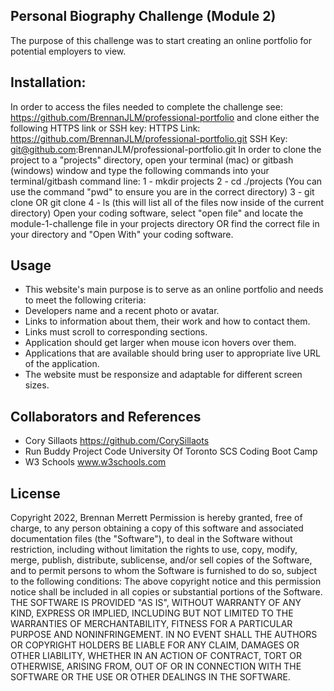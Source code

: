 ## Personal Biography Challenge (Module 2)
The purpose of this challenge was to start creating an online portfolio for potential employers to view.

## Installation:
In order to access the files needed to complete the challenge see: https://github.com/BrennanJLM/professional-portfolio and clone either the following HTTPS link or SSH key:
HTTPS Link: https://github.com/BrennanJLM/professional-portfolio.git
SSH Key: git@github.com:BrennanJLM/professional-portfolio.git
In order to clone the project to a "projects" directory, open your terminal (mac) or gitbash (windows) window and type the following commands into your terminal/gitbash command line:
1 - mkdir projects
2 - cd ./projects (You can use the command "pwd" to ensure you are in the correct directory)
3 - git clone <HTTPS link> OR git clone <SSH Key>
4 - ls (this will list all of the files now inside of the current directory)
Open your coding software, select "open file" and locate the module-1-challenge file in your projects directory OR find the correct file in your directory and "Open With" your coding software.

## Usage
- This website's main purpose is to serve as an online portfolio and needs to meet the following criteria:
- Developers name and a recent photo or avatar.
- Links to information about them, their work and how to contact them.
- Links must scroll to corresponding sections.
- Application should get larger when mouse icon hovers over them.
- Applications that are available should bring user to appropriate live URL of the application.
- The website must be responsize and adaptable for different screen sizes.

## Collaborators and References
- Cory Sillaots
    https://github.com/CorySillaots
- Run Buddy Project Code
    University Of Toronto SCS Coding Boot Camp
- W3 Schools
    www.w3schools.com

## License
Copyright 2022, Brennan Merrett
Permission is hereby granted, free of charge, to any person obtaining a copy of this software and associated documentation files (the "Software"), to deal in the Software without restriction, including without limitation the rights to use, copy, modify, merge, publish, distribute, sublicense, and/or sell copies of the Software, and to permit persons to whom the Software is furnished to do so, subject to the following conditions:
The above copyright notice and this permission notice shall be included in all copies or substantial portions of the Software.
THE SOFTWARE IS PROVIDED "AS IS", WITHOUT WARRANTY OF ANY KIND, EXPRESS OR IMPLIED, INCLUDING BUT NOT LIMITED TO THE WARRANTIES OF MERCHANTABILITY, FITNESS FOR A PARTICULAR PURPOSE AND NONINFRINGEMENT. IN NO EVENT SHALL THE AUTHORS OR COPYRIGHT HOLDERS BE LIABLE FOR ANY CLAIM, DAMAGES OR OTHER LIABILITY, WHETHER IN AN ACTION OF CONTRACT, TORT OR OTHERWISE, ARISING FROM, OUT OF OR IN CONNECTION WITH THE SOFTWARE OR THE USE OR OTHER DEALINGS IN THE SOFTWARE.
